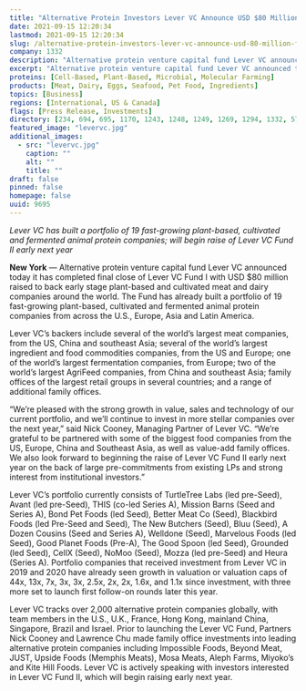 ```yaml
---
title: "Alternative Protein Investors Lever VC Announce USD $80 Million Final Close of Lever VC Fund I"
date: 2021-09-15 12:20:34
lastmod: 2021-09-15 12:20:34
slug: /alternative-protein-investors-lever-vc-announce-usd-80-million-final-close-lever-vc-fund-i
company: 1332
description: "Alternative protein venture capital fund Lever VC announced today it has completed final close of Lever VC Fund I with USD $80 million raised to back early stage plant-based and cultivated meat and dairy companies around the world."
excerpt: "Alternative protein venture capital fund Lever VC announced today it has completed final close of Lever VC Fund I with USD $80 million raised to back early stage plant-based and cultivated meat and dairy companies around the world."
proteins: [Cell-Based, Plant-Based, Microbial, Molecular Farming]
products: [Meat, Dairy, Eggs, Seafood, Pet Food, Ingredients]
topics: [Business]
regions: [International, US & Canada]
flags: [Press Release, Investments]
directory: [234, 694, 695, 1170, 1243, 1248, 1249, 1269, 1294, 1332, 5760, 5810, 5816, 5820, 5827, 5831, 6196, 7856, 8329, 8464, 8602, 8754, 9334]
featured_image: "levervc.jpg"
additional_images:
  - src: "levervc.jpg"
    caption: ""
    alt: ""
    title: ""
draft: false
pinned: false
homepage: false
uuid: 9695
---
```

<p><em>Lever VC has built a portfolio of 19 fast-growing plant-based, cultivated and fermented animal protein companies; will begin raise of Lever VC Fund II early next year</em></p>
<p><strong>New York</strong> — Alternative protein venture capital fund Lever VC announced today it has completed final close of Lever VC Fund I with USD $80 million raised to back early stage plant-based and cultivated meat and dairy companies around the world. The Fund has already built a portfolio of 19 fast-growing plant-based, cultivated and fermented animal protein companies from across the U.S., Europe, Asia and Latin America.</p>
<p>Lever VC’s backers include several of the world’s largest meat companies, from the US, China and southeast Asia; several of the world’s largest ingredient and food commodities companies, from the US and Europe; one of the world’s largest fermentation companies, from Europe; two of the world’s largest AgriFeed companies, from China and southeast Asia; family offices of the largest retail groups in several countries; and a range of additional family offices.</p>
<p>“We’re pleased with the strong growth in value, sales and technology of our current portfolio, and we’ll continue to invest in more stellar companies over the next year,” said Nick Cooney, Managing Partner of Lever VC. “We’re grateful to be partnered with some of the biggest food companies from the US, Europe, China and Southeast Asia, as well as value-add family offices. We also look forward to beginning the raise of Lever VC Fund II early next year on the back of large pre-commitments from existing LPs and strong interest from institutional investors.”</p>
<p>Lever VC’s portfolio currently consists of TurtleTree Labs (led pre-Seed), Avant (led pre-Seed), THIS (co-led Series A), Mission Barns (Seed and Series A), Bond Pet Foods (led Seed), Better Meat Co (Seed), Blackbird Foods (led Pre-Seed and Seed), The New Butchers (Seed), Bluu (Seed), A Dozen Cousins (Seed and Series A), Welldone (Seed), Marvelous Foods (led Seed), Good Planet Foods (Pre-A), The Good Spoon (led Seed), Grounded (led Seed), CellX (Seed), NoMoo (Seed), Mozza (led pre-Seed) and Heura (Series A). Portfolio companies that received investment from Lever VC in 2019 and 2020 have already seen growth in valuation or valuation caps of 44x, 13x, 7x, 3x, 3x, 2.5x, 2x, 2x, 1.6x, and 1.1x since investment, with three more set to launch first follow-on rounds later this year.</p>
<p>Lever VC tracks over 2,000 alternative protein companies globally, with team members in the U.S., U.K., France, Hong Kong, mainland China, Singapore, Brazil and Israel. Prior to launching the Lever VC Fund, Partners Nick Cooney and Lawrence Chu made family office investments into leading alternative protein companies including Impossible Foods, Beyond Meat, JUST, Upside Foods (Memphis Meats), Mosa Meats, Aleph Farms, Miyoko’s and Kite Hill Foods. Lever VC is actively speaking with investors interested in Lever VC Fund II, which will begin raising early next year.</p>
